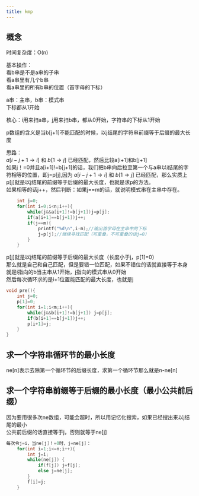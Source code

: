 ```yaml
---
title: kmp
---
```


## 概念

时间复杂度：O(n)  

基本操作：  
看b串是不是a串的子串  
看a串里有几个b串  
看a串里的所有b串的位置（首字母的下标）  

a串：主串，b串：模式串  
下标都从1开始  

核心：i用来扫a串，j用来扫b串，都从0开始，字符串的下标从1开始  

p数组的含义是当b[j+1]不能匹配的时候，以j结尾的字符串前缀等于后缀的最大长度  


思路：  
$a[i-j+1\to i]$ 和 $b[1\to j]$ 已经匹配，然后比较a[i+1]和b[j+1]  
如果j！=0并且a[i+1]!=b[j+1]的话，我们把b串向后拉至第一个与a串以i结尾的字符相等的位置，即j=p[j],因为 $a[i-j+1\to i]$ 和 $b[1\to j]$ 已经匹配，那么实质上p[j]就是以j结尾的前缀等于后缀的最大长度，也就是求p的方法。  
如果相等的话j++，然后判断：如果j==m的话，就说明模式串在主串中存在。  
```cpp
	int j=0;
	for(int i=0;i<n;i++){
		while(j&&a[i+1]!=b[j+1])j=p[j];
		if(a[i+1]==b[j+1])j++;
		if(j==m){
			printf("%d\n",i-m);//输出首字母在主串中的下标
			j=p[j];//继续寻找匹配（可重叠，不可重叠的话j=0）
		}
	}
```

p[j]就是以j结尾的前缀等于后缀的最大长度（长度小于j，p[1]=0）  
那么就是自己和自己匹配，但是要错一位匹配，如果不错位的话就直接等于本身  
就是i指向的b当主串从1开始，j指向的模式串从0开始  
然后每次循环求的是i+1位置能匹配的最大长度，也就是j  

```cpp
void pre(){
	int j=0;
	p[1]=0;
	for(int i=1;i<m;i++){
		while(j&&b[i+1]!=b[j+1]) j=p[j];
		if(b[i+1]==b[j+1])j++;
		p[i+1]=j;
	}
}
```
## 求一个字符串循环节的最小长度
ne[n]表示去除第一个循环节的后缀长度，求第一个循环节那么就是n-ne[n]  

## 求一个字符串前缀等于后缀的最小长度（最小公共前后缀）

因为要用很多次ne数组，可能会超时，所以用记忆化搜索，如果已经搜出来以j结尾的最小  
公共前后缀的话直接等于j，否则就等于ne[j]

```cpp
每次令j=i，当ne[j]！=0时，j=ne[j]：
	for(int i=1;i<=n;i++){
		int j=i;
		while(ne[j]) {
			if(f[j]) j=f[j];
			else j=ne[j];
		}
		f[i]=j;
	}

```


